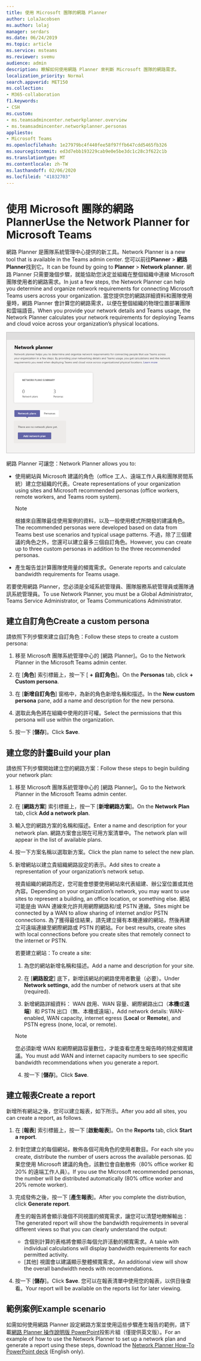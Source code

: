 ```yaml
---
title: 使用 Microsoft 團隊的網路 Planner
author: LolaJacobsen
ms.author: lolaj
manager: serdars
ms.date: 06/24/2019
ms.topic: article
ms.service: msteams
ms.reviewer: svemu
audience: admin
description: 瞭解如何使用網路 Planner 來判斷 Microsoft 團隊的網路需求。
localization_priority: Normal
search.appverid: MET150
ms.collection:
- M365-collaboration
f1.keywords:
- CSH
ms.custom:
- ms.teamsadmincenter.networkplanner.overview
- ms.teamsadmincenter.networkplanner.personas
appliesto:
- Microsoft Teams
ms.openlocfilehash: 1e27979bc4f440fee58f97ffb647cdd5465fb326
ms.sourcegitcommit: ed3d7ebb193229cab9e0e5be3dc1c28c3f622c1b
ms.translationtype: MT
ms.contentlocale: zh-TW
ms.lasthandoff: 02/06/2020
ms.locfileid: "41832703"
---
```

# <a name="use-the-network-planner-for-microsoft-teams"></a><span data-ttu-id="2fb12-103">使用 Microsoft 團隊的網路 Planner</span><span class="sxs-lookup"><span data-stu-id="2fb12-103">Use the Network Planner for Microsoft Teams</span></span>

<span data-ttu-id="2fb12-104">網路 Planner 是團隊系統管理中心提供的新工具。</span><span class="sxs-lookup"><span data-stu-id="2fb12-104">Network Planner is a new tool that is available in the Teams admin center.</span></span> <span data-ttu-id="2fb12-105">您可以前往**Planner** > **網路 Planner**找到它。</span><span class="sxs-lookup"><span data-stu-id="2fb12-105">It can be found by going to **Planner** > **Network planner**.</span></span> <span data-ttu-id="2fb12-106">網路 Planner 只需要幾個步驟，就能協助您決定並組織在整個組織中連線 Microsoft 團隊使用者的網路需求。</span><span class="sxs-lookup"><span data-stu-id="2fb12-106">In just a few steps, the Network Planner can help you determine and organize network requirements for connecting Microsoft Teams users across your organization.</span></span> <span data-ttu-id="2fb12-107">當您提供您的網路詳細資料和團隊使用量時，網路 Planner 會計算您的網路需求，以便在整個組織的物理位置部署團隊和雲端語音。</span><span class="sxs-lookup"><span data-stu-id="2fb12-107">When you provide your network details and Teams usage, the Network Planner calculates your network requirements for deploying Teams and cloud voice across your organization’s physical locations.</span></span>

![網路 Planner 的螢幕擷取畫面](media/network-planner.png)

<span data-ttu-id="2fb12-109">網路 Planner 可讓您：</span><span class="sxs-lookup"><span data-stu-id="2fb12-109">Network Planner allows you to:</span></span>

- <span data-ttu-id="2fb12-110">使用網站與 Microsoft 建議的角色（office 工人、遠端工作人員和團隊房間系統）建立您組織的代表。</span><span class="sxs-lookup"><span data-stu-id="2fb12-110">Create representations of your organization using sites and Microsoft recommended personas (office workers, remote workers, and Teams room system).</span></span>

    > [!NOTE]
    > <span data-ttu-id="2fb12-111">根據來自團隊最佳使用案例的資料，以及一般使用模式所開發的建議角色。</span><span class="sxs-lookup"><span data-stu-id="2fb12-111">The recommended personas were developed based on data from Teams best use scenarios and typical usage patterns.</span></span> <span data-ttu-id="2fb12-112">不過，除了三個建議的角色之外，您還可以建立最多三個自訂角色。</span><span class="sxs-lookup"><span data-stu-id="2fb12-112">However, you can create up to three custom personas in addition to the three recommended personas.</span></span>

- <span data-ttu-id="2fb12-113">產生報告並計算團隊使用量的頻寬需求。</span><span class="sxs-lookup"><span data-stu-id="2fb12-113">Generate reports and calculate bandwidth requirements for Teams usage.</span></span>

<span data-ttu-id="2fb12-114">若要使用網路 Planner，您必須是全域系統管理員、團隊服務系統管理員或團隊通訊系統管理員。</span><span class="sxs-lookup"><span data-stu-id="2fb12-114">To use Network Planner, you must be a Global Administrator, Teams Service Administrator, or Teams Communications Administrator.</span></span>

## <a name="create-a-custom-persona"></a><span data-ttu-id="2fb12-115">建立自訂角色</span><span class="sxs-lookup"><span data-stu-id="2fb12-115">Create a custom persona</span></span>

<span data-ttu-id="2fb12-116">請依照下列步驟來建立自訂角色：</span><span class="sxs-lookup"><span data-stu-id="2fb12-116">Follow these steps to create a custom persona:</span></span>

1. <span data-ttu-id="2fb12-117">移至 Microsoft 團隊系統管理中心的 [網路 Planner]。</span><span class="sxs-lookup"><span data-stu-id="2fb12-117">Go to the Network Planner in the Microsoft Teams admin center.</span></span>

2. <span data-ttu-id="2fb12-118">在 [**角色**] 索引標籤上，按一下 [ **+ 自訂角色**]。</span><span class="sxs-lookup"><span data-stu-id="2fb12-118">On the **Personas** tab, click **+ Custom persona**.</span></span> 

3. <span data-ttu-id="2fb12-119">在 [**新增自訂角色**] 窗格中，為新的角色新增名稱和描述。</span><span class="sxs-lookup"><span data-stu-id="2fb12-119">In the **New custom persona** pane, add a name and description for the new persona.</span></span>

4. <span data-ttu-id="2fb12-120">選取此角色將在組織中使用的許可權。</span><span class="sxs-lookup"><span data-stu-id="2fb12-120">Select the permissions that this persona will use within the organization.</span></span>

5. <span data-ttu-id="2fb12-121">按一下 [**儲存**]。</span><span class="sxs-lookup"><span data-stu-id="2fb12-121">Click **Save**.</span></span>

## <a name="build-your-plan"></a><span data-ttu-id="2fb12-122">建立您的計畫</span><span class="sxs-lookup"><span data-stu-id="2fb12-122">Build your plan</span></span>

<span data-ttu-id="2fb12-123">請依照下列步驟開始建立您的網路方案：</span><span class="sxs-lookup"><span data-stu-id="2fb12-123">Follow these steps to begin building your network plan:</span></span>

1. <span data-ttu-id="2fb12-124">移至 Microsoft 團隊系統管理中心的 [網路 Planner]。</span><span class="sxs-lookup"><span data-stu-id="2fb12-124">Go to the Network Planner in the Microsoft Teams admin center.</span></span>

2. <span data-ttu-id="2fb12-125">在 [**網路方案**] 索引標籤上，按一下 [**新增網路方案**]。</span><span class="sxs-lookup"><span data-stu-id="2fb12-125">On the **Network Plan** tab, click **Add a network plan**.</span></span>

3. <span data-ttu-id="2fb12-126">輸入您的網路方案的名稱和描述。</span><span class="sxs-lookup"><span data-stu-id="2fb12-126">Enter a name and description for your network plan.</span></span> <span data-ttu-id="2fb12-127">網路方案會出現在可用方案清單中。</span><span class="sxs-lookup"><span data-stu-id="2fb12-127">The network plan will appear in the list of available plans.</span></span>

4. <span data-ttu-id="2fb12-128">按一下方案名稱以選取新方案。</span><span class="sxs-lookup"><span data-stu-id="2fb12-128">Click the plan name to select the new plan.</span></span>

5. <span data-ttu-id="2fb12-129">新增網站以建立貴組織網路設定的表示。</span><span class="sxs-lookup"><span data-stu-id="2fb12-129">Add sites to create a representation of your organization’s network setup.</span></span>

    <span data-ttu-id="2fb12-130">視貴組織的網路而定，您可能會想要使用網站來代表組建、辦公室位置或其他內容。</span><span class="sxs-lookup"><span data-stu-id="2fb12-130">Depending on your organization’s network, you may want to use sites to represent a building, an office location, or something else.</span></span> <span data-ttu-id="2fb12-131">網站可能是由 WAN 連線來允許共用網際網路和/或 PSTN 連線。</span><span class="sxs-lookup"><span data-stu-id="2fb12-131">Sites might be connected by a WAN to allow sharing of internet and/or PSTN connections.</span></span> <span data-ttu-id="2fb12-132">為了獲得最佳結果，請先建立擁有本機連線的網站，然後再建立可遠端連線至網際網路或 PSTN 的網站。</span><span class="sxs-lookup"><span data-stu-id="2fb12-132">For best results, create sites with local connections before you create sites that remotely connect to the internet or PSTN.</span></span>

    <span data-ttu-id="2fb12-133">若要建立網站：</span><span class="sxs-lookup"><span data-stu-id="2fb12-133">To create a site:</span></span>

    1. <span data-ttu-id="2fb12-134">為您的網站新增名稱和描述。</span><span class="sxs-lookup"><span data-stu-id="2fb12-134">Add a name and description for your site.</span></span>

    2. <span data-ttu-id="2fb12-135">在 [**網路設定**] 底下，新增該網站的網路使用者數量（必要）。</span><span class="sxs-lookup"><span data-stu-id="2fb12-135">Under **Network settings**, add the number of network users at that site (required).</span></span>

    3. <span data-ttu-id="2fb12-136">新增網路詳細資料： WAN 啟用、WAN 容量、網際網路出口（**本機**或**遠端**）和 PSTN 出口（無、本機或遠端）。</span><span class="sxs-lookup"><span data-stu-id="2fb12-136">Add network details: WAN-enabled, WAN capacity, internet egress (**Local** or **Remote**), and PSTN egress (none, local, or remote).</span></span>

      > [!NOTE]
      > <span data-ttu-id="2fb12-137">您必須新增 WAN 和網際網路容量數位，才能查看您產生報告時的特定頻寬建議。</span><span class="sxs-lookup"><span data-stu-id="2fb12-137">You must add WAN and internet capacity numbers to see specific bandwidth recommendations when you generate a report.</span></span>

    4. <span data-ttu-id="2fb12-138">按一下 [**儲存**]。</span><span class="sxs-lookup"><span data-stu-id="2fb12-138">Click **Save**.</span></span>

## <a name="create-a-report"></a><span data-ttu-id="2fb12-139">建立報表</span><span class="sxs-lookup"><span data-stu-id="2fb12-139">Create a report</span></span>

<span data-ttu-id="2fb12-140">新增所有網站之後，您可以建立報表，如下所示。</span><span class="sxs-lookup"><span data-stu-id="2fb12-140">After you add all sites, you can create a report, as follows.</span></span>

1. <span data-ttu-id="2fb12-141">在 [**報表**] 索引標籤上，按一下 [**啟動報表**]。</span><span class="sxs-lookup"><span data-stu-id="2fb12-141">On the **Reports** tab, click **Start a report**.</span></span>

2. <span data-ttu-id="2fb12-142">針對您建立的每個網站，散佈各個可用角色的使用者數目。</span><span class="sxs-lookup"><span data-stu-id="2fb12-142">For each site you create, distribute the number of users across the available personas.</span></span> <span data-ttu-id="2fb12-143">如果您使用 Microsoft 建議的角色，該數位會自動散佈（80% office worker 和20% 的遠端工作人員）。</span><span class="sxs-lookup"><span data-stu-id="2fb12-143">If you use the Microsoft recommended personas, the number will be distributed automatically (80% office worker and 20% remote worker).</span></span>

3. <span data-ttu-id="2fb12-144">完成發佈之後，按一下 [**產生報表**]。</span><span class="sxs-lookup"><span data-stu-id="2fb12-144">After you complete the distribution, click **Generate report**.</span></span>

    <span data-ttu-id="2fb12-145">產生的報告將會顯示幾個不同視圖的頻寬需求，讓您可以清楚地瞭解輸出：</span><span class="sxs-lookup"><span data-stu-id="2fb12-145">The generated report will show the bandwidth requirements in several different views so that you can clearly understand the output:</span></span>
    - <span data-ttu-id="2fb12-146">含個別計算的表格將會顯示每個允許活動的頻寬需求。</span><span class="sxs-lookup"><span data-stu-id="2fb12-146">A table with individual calculations will display bandwidth requirements for each permitted activity.</span></span>
    - <span data-ttu-id="2fb12-147">[其他] 視圖會以建議顯示整體頻寬需求。</span><span class="sxs-lookup"><span data-stu-id="2fb12-147">An additional view will show the overall bandwidth needs with recommendations.</span></span>

4. <span data-ttu-id="2fb12-148">按一下 [**儲存**]。</span><span class="sxs-lookup"><span data-stu-id="2fb12-148">Click **Save**.</span></span> <span data-ttu-id="2fb12-149">您可以在報表清單中使用您的報表，以供日後查看。</span><span class="sxs-lookup"><span data-stu-id="2fb12-149">Your report will be available on the reports list for later viewing.</span></span>

## <a name="example-scenario"></a><span data-ttu-id="2fb12-150">範例案例</span><span class="sxs-lookup"><span data-stu-id="2fb12-150">Example scenario</span></span>

<span data-ttu-id="2fb12-151">如需如何使用網路 Planner 設定網路方案並使用這些步驟產生報告的範例，請下載[網路 Planner 操作說明版 PowerPoint](https://github.com/MicrosoftDocs/OfficeDocs-SkypeForBusiness/blob/live/Teams/downloads/network-planner-how-to.pptx?raw=true)投影片組（僅提供英文版）。</span><span class="sxs-lookup"><span data-stu-id="2fb12-151">For an example of how to use the Network Planner to set up a network plan and generate a report using these steps, download the [Network Planner How-To PowerPoint deck](https://github.com/MicrosoftDocs/OfficeDocs-SkypeForBusiness/blob/live/Teams/downloads/network-planner-how-to.pptx?raw=true) (English only).</span></span>
